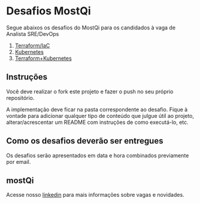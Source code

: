 # Desafios MostQi

Segue abaixos os desafios do MostQi para os candidados à vaga de Analista SRE/DevOps

1. [Terraform/IaC](./terraform/README.md)
2. [Kubernetes](kubernetes/README.md)
3. [Terraform+Kubernetes](terraform+k8s/README.md)

## Instruções

Você deve realizar o fork este projeto e fazer o push no seu próprio repositório.

A implementação deve ficar na pasta correspondente ao desafio. Fique à vontade para adicionar qualquer tipo de conteúdo que julgue útil ao projeto, alterar/acrescentar um README com instruções de como executá-lo, etc.

## Como os desafios deverão ser entregues

Os desafios serão apresentados em data e hora combinados previamente por email.

## mostQi

Acesse nosso [linkedin](https://www.linkedin.com/company/mobile-solution-technology/posts/?feedView=all) para mais informações sobre vagas e novidades.
